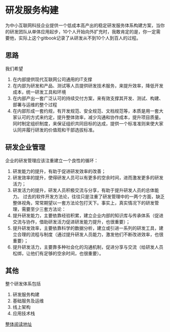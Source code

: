 # 研发服务构建


为中小互联网科技企业提供一个低成本高产出的稳定研发服务体系构建方案，当你的研发团队从单体应用起步，10个人开始向外扩充时，我敢肯定的是，你一定需要他，实际上这个gitbook记录了从研发从不到10个人到百人的过程。

## 思路

我们希望

1. 在内部提供现代互联网公司通用的IT支撑
1. 在内部为研发和产品、测试等人员提供研发技术服务，来提升效率，降低开发成本，统一研发工具和环境
1. 在内部产出一套广泛认可的持续交付方案，来有效支撑其开发、测试、构建、部署与运维的整个过程
1. 在内部形成一套约规，有开发规范、安全规范、文档规范等，本质是用一套大家认可的方式来约定，提升整体效率，减少沟通和协作成本，提升项目质量。同时制定组织制度，来保证组织共同目标的达成，提供一个标准准则来使大家认同并履行研发的价值观和干部选拔标准。

## 研发企业管理
企业的研发管理应该注重建立一个良性的循环：
1. 研发能力的提升，有助于促进研发效率的改善；
2. 研发效率的提升，使得研发人员可以有更多的空余时间，进而激发更多的研发活力；
3. 研发活力的提升，研发人员积极交流与分享，有助于提升研发人员的总体能力。
过去的软件开发方法论，往往只是注重了研发管理中的一两个方面，缺乏整体视角，常常期望以一套方法论包打天下。事实上，真实情况下的研发管理，需要至少三套方法论：
1. 提升研发能力，主要依靠经验积累，建立企业内部的知识库与传承体系（促进交流与协作，借助研发活力促进研发能力提升，也很重要）；
2. 提升研发效率，主要依靠科学的数据分析，建立或引进一系列的研发工具，建立合理的流程与制度（通过提升研发人员能力，激发他们不断改进效率，也很重要）；
3. 提升研发活力，主要靠多种社会化的沟通机制，促进分享与交流（给研发人员松绑，让他们有足够的空余时间，也很重要）。


## 其他

整个研发体系包括

1. 研发服务构建
1. 基础服务及运维
1. 线上架构
1. 应用技术栈

[整体阅读地址](https://ifentech.gitbooks.io/rdbuild/content/)





